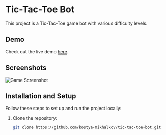 # Tic-Tac-Toe Bot

This project is a Tic-Tac-Toe game bot with various difficulty levels.

## Demo

Check out the live demo [here](https://kostya-mikhalkov.github.io/tic-tac-toe-bot).

## Screenshots

![Game Screenshot](![image](https://github.com/user-attachments/assets/eae35c92-1305-4fa4-bd1b-0e5e97278462)
)

## Installation and Setup

Follow these steps to set up and run the project locally:

1. Clone the repository:
   ```bash
   git clone https://github.com/kostya-mikhalkov/tic-tac-toe-bot.git
